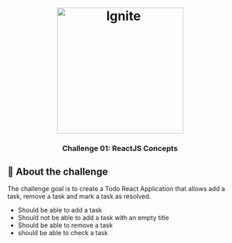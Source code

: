 <h1 align="center">
    <img alt="Ignite" src="https://github.com/mesaquejunior/ignite-reactconcepts/tree/main/src/assets/ignite.png" width="283px" />
</h1>

<h3 align="center">
  Challenge 01: ReactJS Concepts
</h3>

##  :rocket: About the challenge

The challenge goal is to create a Todo React Application that allows add a task, remove a task and mark a task as resolved.

- Should be able to add a task
- Should not be able to add a task with an empty title
- Should be able to remove a task
- should be able to check a task
